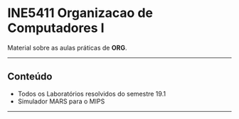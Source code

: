 # INE5411 Organizacao de Computadores I

 Material sobre as aulas práticas de **ORG**.
 
---

## Conteúdo

* Todos os Laboratórios resolvidos do semestre 19.1
* Simulador MARS para o MIPS

---
